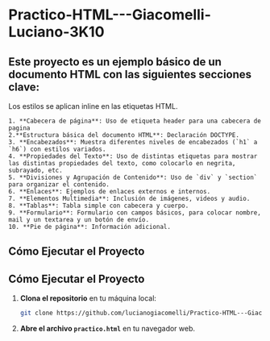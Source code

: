 # Practico-HTML---Giacomelli-Luciano-3K10
## Este proyecto es un ejemplo básico de un documento HTML con las siguientes secciones clave:
Los estilos se aplican inline en las etiquetas HTML.

    1. **Cabecera de página**: Uso de etiqueta header para una cabecera de pagina
    2.**Estructura básica del documento HTML**: Declaración DOCTYPE.
    3. **Encabezados**: Muestra diferentes niveles de encabezados (`h1` a `h6`) con estilos variados.
    4. **Propiedades del Texto**: Uso de distintas etiquetas para mostrar las distintas propiedades del texto, como colocarlo en negrita, subrayado, etc.
    5. **Divisiones y Agrupación de Contenido**: Uso de `div` y `section` para organizar el contenido.
    6. **Enlaces**: Ejemplos de enlaces externos e internos.
    7. **Elementos Multimedia**: Inclusión de imágenes, videos y audio.
    8. **Tablas**: Tabla simple con cabecera y cuerpo.
    9. **Formulario**: Formulario con campos básicos, para colocar nombre, mail y un textarea y un botón de envío.
    10. **Pie de página**: Información adicional.
    
## Cómo Ejecutar el Proyecto

## Cómo Ejecutar el Proyecto

1. **Clona el repositorio** en tu máquina local:
    ```bash
    git clone https://github.com/lucianogiacomelli/Practico-HTML---Giacomelli-Luciano-3K10
    ```
2. **Abre el archivo `practico.html`** en tu navegador web.
